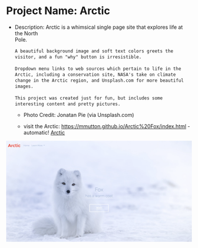 # Project Name: Arctic
 
  * Description: Arctic is a whimsical single page site that explores life at the North 	
		Pole.

		A beautiful background image and soft text colors greets the visitor, and a fun "why" button is irresistible.

 		Dropdown menu links to web sources which pertain to life in the Arctic, including a conservation site, NASA's take on climate change in the Arctic region, and Unsplash.com for more beautiful images.

		This project was created just for fun, but includes some interesting content and pretty pictures.

	* Photo Credit: Jonatan Pie (via Unsplash.com)

	* visit the Arctic: https://mmutton.github.io/Arctic%20Fox/index.html - automatic!
		[Arctic](https://mmutton.github.io/Arctic%20Fox/index.html)


![Arctic](/img/ArcticFoxScreenshot.png)